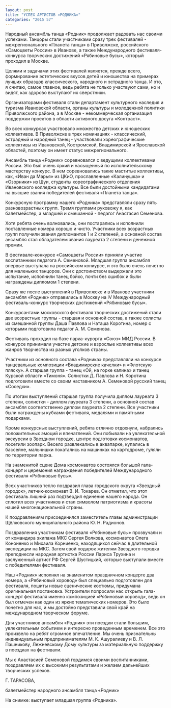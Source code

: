 ```yaml
---
layout: post
title: "УСПЕХ АРТИСТОВ «РОДНИКА»"
categories: "2015 57"
---
```


Народный ансамбль танца «Родник» продолжает радовать нас своими успехами. Танцоры стали участниками сразу трех фестивалей - межрегионального «Планета танца» в Приволжске, российского «Самоцветы России» в Иванове, а также Международного фестиваля-конкурса творческих достижений «Рябиновые бусы», который проходил в Москве.

Целями и задачами этих фестивалей является, прежде всего, формирование эстетических вкусов детей и юношества на примерах лучших образцов классического, народного и эстрадного танца. И это, я считаю, самое главное, ведь ребята не только участвуют сами, но и видят, как здорово выступают их сверстники.

Организаторами фестиваля стали департамент культурного наследия и туризма Ивановской области, органы культуры и молодежной политики Приволжского района, а в Москве - некоммерческая организация поддержки проектов в области активного досуга «Контраст».

Во всех конкурсах участвовало множество детских и юношеских коллективов. В Приволжске в трех номинациях - классический, эстрадный и народный танец - участвовали хореографические коллективы из Ивановской, Костромской, Владимирской и Ярославской областей, поэтому он имеет статус межрегионального.

Ансамбль танца «Родник» соревновался с ведущими коллективами России. Это был очень яркий и насыщенный по исполнительскому мастерству конкурс. В нем соревновались такие маститые коллективы, как, «Иван да Марья» из ЦКиО, прославленные «Калинушка» и «Озорники» из Шуи, студенты хореографического отделения Ивановского колледжа культуры. Все были достойными кандидатами на высшие звания победителей фестиваля «Планета танца».

Конкурсную программу нашего «Родника» представляли сразу пять разновозрастных групп. Тремя группами руковожу я, как балетмейстер, а младшей и смешанной - педагог Анастасия Семенова.

Хотя ребята очень волновались, они постарались и исполнили поставленные номера хорошо и чисто. Участники всех возрастных групп получили звания дипломантов 1 и 2 степеней, а основной состав ансамбля стал обладателем звания лауреата 2 степени и денежной премии.

В фестивале-конкурсе «Самоцветы России» приняли участие воспитанники педагога А. Семеновой. Младшая группа ансамбля впервые выступала на российском конкурсе, и это было очень почетно для маленьких танцоров. Они с достоинством выдержали это испытание, исполнили танец бойко, почти без ошибок и были награждены дипломом 1 степени.

Сразу же после выступлений в Приволжске и в Иванове участники ансамбля «Родник» отправились в Москву на IV Международный фестиваль-конкурс творческих достижений «Рябиновые бусы».

Конкурсантами московского фестиваля творческих достижений стали две возрастные группы - старшая и основной состав, а также солисты из смешанной группы Даша Павлова и Наташа Коротина, номер с которыми подготовила педагог А. М. Семенова.

Фестиваль проходил на базе парка-курорта «Союз» МИД России. В конкурсе принимали участие детские и взрослые коллективы всех жанров творчества из разных уголков страны.

Участники из основного состава «Родника» представляли на конкурсе танцевальные композиции «Владимирские качелки» и «Флотскую пляску». А старшая группа - танец «Ой, на горке калина» и танец Курской области «Тимоня». Солистки Д. Павлова и Н. Коротина подготовили вместе со своим наставником А. Семеновой русский танец «Соседки».

По итогам выступлений старшая группа получила диплом лауреата 3 степени, солистки - диплом лауреата 3 степени, а основной состав ансамбля соответственно диплом лауреата 2 степени. Все участники были награждены кубками фестиваля, медалями и памятными подарками.

Кроме конкурсных выступлений, ребята отлично отдохнули, набрались положительных эмоций и впечатлений. Они побывали на увлекательной экскурсии в Звездном городке, центре подготовки космонавтов, посетили зоопарк. Весело развлекались в аквапарке, купались в бассейне, мальчишки покатались на машинках на картодроме, гуляли по территории парка.

На знаменитой сцене Дома космонавтов состоялся большой гала-концерт и церемония награждения победителей Международного фестиваля «Рябиновые бусы».

Всех участников тепло поздравил глава городского округа «Звездный городок», летчик-космонавт В. И. Токарев. Он отметил, что этот фестиваль лишний раз подтвердил единение нашего народа. Он сплотил всех участников и стал символом патриотизма и красоты нашей многонациональной страны.

К поздравлениям присоединился заместитель главы администрации Щёлковского муниципального района Ю. Н. Радионов.

Поздравления участникам фестиваля «Рябиновые бусы» прозвучали и от командира экипажа МКС Сергея Волкова, космонавтов Олега Кононенко и Михаила Корниенко, находящихся сейчас в длительной экспедиции на МКС. Затем свой подарок жителям Звездного городка преподнесли народная артистка России Лариса Трухина и заслуженный артист РФ Сергей Шустицкий, которые выступали вместе с победителями фестиваля.

Наш «Родник» исполнял на знаменитом праздничном концерте два номера, а «Рябиновый хоровод» был специально подготовлен для фестиваля, пошиты новые сценические костюмы, придумана оригинальная постановка. Устроители попросили нас открыть гала-концерт фестиваля именно композицией «Рябиновый хоровод», ведь он был отмечен как один из ярких тематических номеров. Это было почетно для нас, и мы достойно представили свой край на международном творческом форуме.

Для участников ансамбля «Родник» эти поездки стали большим, увлекательным событием и интересно проведенным временем. Все это произвело на ребят огромное впечатление. Мы очень признательны индивидуальным предпринимателям М. К. Ашуралиеву и В. Л. Пашникову, Лежневскому Дому культуры за материальную поддержку в поездках на фестивали.

Мы с Анастасией Семеновой гордимся своими воспитанниками, поздравляем их с высокими результатами и желаем дальнейших творческих успехов.

Г. ТАРАСОВА,

балетмейстер народного ансамбля танца «Родник»

На снимке: выступает младшая группа «Родника».


